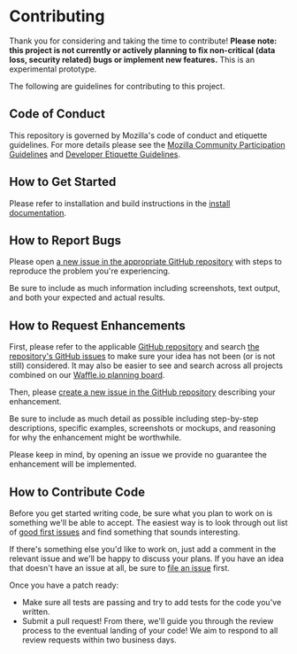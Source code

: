 # Contributing

Thank you for considering and taking the time to contribute! **Please note: this project is not currently or actively planning to fix non-critical (data loss, security related) bugs or implement new features.** This is an experimental prototype.

The following are guidelines for contributing to this project.

## Code of Conduct

This repository is governed by Mozilla's code of conduct and etiquette guidelines. For more details please see the [Mozilla Community Participation Guidelines][community-guidelines] and [Developer Etiquette Guidelines][etiquette-guidelines].

## How to Get Started

Please refer to installation and build instructions in the [install documentation](developer/install.md).

## How to Report Bugs

Please open [a new issue in the appropriate GitHub repository][new-issue] with steps to reproduce the problem you're experiencing.

Be sure to include as much information including screenshots, text output, and both your expected and actual results.

## How to Request Enhancements

First, please refer to the applicable [GitHub repository][github-repos] and search [the repository's GitHub issues][issues-list] to make sure your idea has not been (or is not still) considered. It may also be easier to see and search across all projects combined on our [Waffle.io planning board][waffle].

Then, please [create a new issue in the GitHub repository][new-issue] describing your enhancement.

Be sure to include as much detail as possible including step-by-step descriptions, specific examples, screenshots or mockups, and reasoning for why the enhancement might be worthwhile.

Please keep in mind, by opening an issue we provide no guarantee the enhancement will be implemented.

## How to Contribute Code

Before you get started writing code, be sure what you plan to work on is something we'll be able to accept. The easiest way is to look through out list of [good first issues][good-first-issues] and find something that sounds interesting.

If there's something else you'd like to work on, just add a comment in the relevant issue and we'll be happy to discuss your plans. If you have an idea that doesn't have an issue at all, be sure to [file an issue](#how-to-request-enhancements) first.

Once you have a patch ready:

* Make sure all tests are passing and try to add tests for the code you've written.
* Submit a pull request! From there, we'll guide you through the review process to the eventual landing of your code! We aim to respond to all review requests within two business days.

[community-guidelines]: https://www.mozilla.org/about/governance/policies/participation/
[etiquette-guidelines]: https://bugzilla.mozilla.org/page.cgi?id=etiquette.html
[new-issue]: https://github.com/mozilla-lockbox/lockbox-addon/issues/new
[github-repos]: https://github.com/orgs/mozilla-lockbox/
[issues-list]: https://github.com/mozilla-lockbox/lockbox-addon/issues
[waffle]: https://waffle.io/mozilla-lockbox/lockbox-addon
[good-first-issues]: https://github.com/mozilla-lockbox/lockbox-addon/issues?q=is%3Aopen+is%3Aissue+label%3A%22good+first+issue%22
